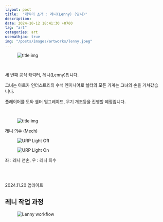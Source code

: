 ```yaml
---
layout: post
title:  "캐릭터 소개 : 레니(Lenny) (임시)"
description: 
date: 2024-10-12 18:41:30 +0700
tag: "art"
categories: art
usemathjax: true
img: "/posts/images/artworks/lenny.jpeg"
---
```


<figure>
    <img class="title-image" src="{{site.image_location}}/artworks/lennyOrigin.png" alt="title img">
</figure>

<br>

세 번째 공식 캐릭터, 레니(Lenny)입니다.

그녀는 아르카 인더스트리의 수석 엔지니어로 쉘터의 모든 기계는 그녀의 손을 거쳐갔습니다.

플레이어를 도와 쉘터 업그레이드, 무기 개조등을 진행할 예정입니다.

<br>

<figure>
    <img class="title-image" src="{{site.image_location}}/artworks/lenny_mech_full.png" alt="title img">
</figure>

레니 의수 (Mech)

<div class="screenshot-list">
    <figure>
        <img class="screenshot" src="{{site.image_location}}/artworks/lenny_hand.png" alt="URP Light Off">
    </figure>
    <figure>
        <img class="screenshot" src="{{site.image_location}}/artworks/lenny_mech.png" alt="URP Light On">
    </figure>
</div>

좌 : 레니 맨손, 우 : 레니 의수

<br>
<br>


2024.11.20 업데이트

## 레니 작업 과정

<figure>
    <img class="title-image" src="{{ site.image_location }}/artworks/lenny_workflow.gif" alt="Lenny workflow">
</figure>